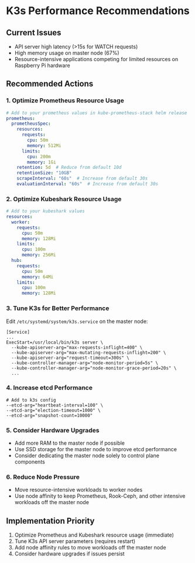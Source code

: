 # K3s Performance Recommendations

## Current Issues

- API server high latency (>15s for WATCH requests)
- High memory usage on master node (67%)
- Resource-intensive applications competing for limited resources on Raspberry Pi hardware

## Recommended Actions

### 1. Optimize Prometheus Resource Usage

```yaml
# Add to your prometheus values in kube-prometheus-stack helm release
prometheus:
  prometheusSpec:
    resources:
      requests:
        cpu: 50m
        memory: 512Mi
      limits:
        cpu: 200m
        memory: 1Gi
    retention: 5d  # Reduce from default 10d
    retentionSize: "10GB"
    scrapeInterval: "60s"  # Increase from default 30s
    evaluationInterval: "60s"  # Increase from default 30s
```

### 2. Optimize Kubeshark Resource Usage

```yaml
# Add to your kubeshark values
resources:
  worker:
    requests:
      cpu: 50m
      memory: 128Mi
    limits:
      cpu: 100m
      memory: 256Mi
  hub:
    requests:
      cpu: 50m
      memory: 64Mi
    limits:
      cpu: 100m
      memory: 128Mi
```

### 3. Tune K3s for Better Performance

Edit `/etc/systemd/system/k3s.service` on the master node:

```
[Service]
...
ExecStart=/usr/local/bin/k3s server \
  --kube-apiserver-arg="max-requests-inflight=400" \
  --kube-apiserver-arg="max-mutating-requests-inflight=200" \
  --kube-apiserver-arg="request-timeout=300s" \
  --kube-controller-manager-arg="node-monitor-period=5s" \
  --kube-controller-manager-arg="node-monitor-grace-period=20s" \
  ...
```

### 4. Increase etcd Performance

```
# Add to k3s config
--etcd-arg="heartbeat-interval=100" \
--etcd-arg="election-timeout=1000" \
--etcd-arg="snapshot-count=10000"
```

### 5. Consider Hardware Upgrades

- Add more RAM to the master node if possible
- Use SSD storage for the master node to improve etcd performance
- Consider dedicating the master node solely to control plane components

### 6. Reduce Node Pressure

- Move resource-intensive workloads to worker nodes
- Use node affinity to keep Prometheus, Rook-Ceph, and other intensive workloads off the master node

## Implementation Priority

1. Optimize Prometheus and Kubeshark resource usage (immediate)
2. Tune K3s API server parameters (requires restart)
3. Add node affinity rules to move workloads off the master node
4. Consider hardware upgrades if issues persist
